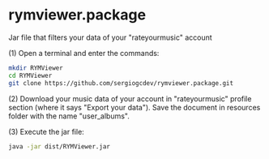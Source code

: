 # rymviewer.package
Jar file that filters your data of your "rateyourmusic" account

(1) Open a terminal and enter the commands:
```bash
mkdir RYMViewer
cd RYMViewer
git clone https://github.com/sergiogcdev/rymviewer.package.git
```

(2) Download your music data of your account in "rateyourmusic" profile section (where it says "Export your data"). Save the document in resources folder with the name "user_albums".

(3) Execute the jar file:
```bash
java -jar dist/RYMViewer.jar
```
